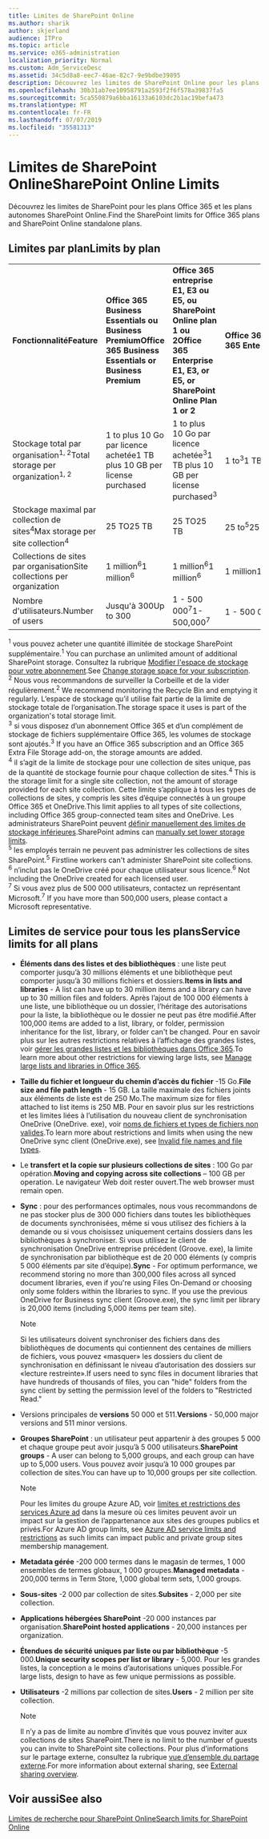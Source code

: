 ```yaml
---
title: Limites de SharePoint Online
ms.author: sharik
author: skjerland
audience: ITPro
ms.topic: article
ms.service: o365-administration
localization_priority: Normal
ms.custom: Adm_ServiceDesc
ms.assetid: 34c5d8a8-eec7-46ae-82c7-9e9bdbe39895
description: Découvrez les limites de SharePoint Online pour les plans Office 365 Entreprise et pour les plans autonomes.
ms.openlocfilehash: 30b31ab7ee10958791a2593f2f6f578a39837fa5
ms.sourcegitcommit: 5ca550879a6bba16133a6103dc2b1ac19befa473
ms.translationtype: MT
ms.contentlocale: fr-FR
ms.lasthandoff: 07/07/2019
ms.locfileid: "35581313"
---
```

# <a name="sharepoint-online-limits"></a><span data-ttu-id="6c714-103">Limites de SharePoint Online</span><span class="sxs-lookup"><span data-stu-id="6c714-103">SharePoint Online Limits</span></span> 

<span data-ttu-id="6c714-104">Découvrez les limites de SharePoint pour les plans Office 365 et les plans autonomes SharePoint Online.</span><span class="sxs-lookup"><span data-stu-id="6c714-104">Find the SharePoint limits for Office 365 plans and SharePoint Online standalone plans.</span></span>
  
## <a name="limits-by-plan"></a><span data-ttu-id="6c714-105">Limites par plan</span><span class="sxs-lookup"><span data-stu-id="6c714-105">Limits by plan</span></span> 

|||||
|:-----|:-----|:-----|:-----|
|<span data-ttu-id="6c714-106">**Fonctionnalité**</span><span class="sxs-lookup"><span data-stu-id="6c714-106">**Feature**</span></span> <br/> |<span data-ttu-id="6c714-107">**Office 365 Business Essentials ou Business Premium**</span><span class="sxs-lookup"><span data-stu-id="6c714-107">**Office 365 Business Essentials or Business Premium**</span></span> <br/> |<span data-ttu-id="6c714-108">**Office 365 entreprise E1, E3 ou E5, ou SharePoint Online plan 1 ou 2**</span><span class="sxs-lookup"><span data-stu-id="6c714-108">**Office 365 Enterprise E1, E3, or E5, or SharePoint Online Plan 1 or 2**</span></span> <br/> | <span data-ttu-id="6c714-109">**Office 365 Entreprise F1**</span><span class="sxs-lookup"><span data-stu-id="6c714-109">**Office 365 Enterprise F1**</span></span> <br/> |
|<span data-ttu-id="6c714-110">Stockage total par organisation<sup>1, 2</sup></span><span class="sxs-lookup"><span data-stu-id="6c714-110">Total storage per organization<sup>1, 2</sup></span></span> <br/> |<span data-ttu-id="6c714-111">1 to plus 10 Go par licence achetée</span><span class="sxs-lookup"><span data-stu-id="6c714-111">1 TB plus 10 GB per license purchased</span></span>  <br/> |<span data-ttu-id="6c714-112">1 to plus 10 Go par licence achetée<sup>3</sup></span><span class="sxs-lookup"><span data-stu-id="6c714-112">1 TB plus 10 GB per license purchased<sup>3</sup></span></span> <br/> |<span data-ttu-id="6c714-113">1 to<sup>3</sup></span><span class="sxs-lookup"><span data-stu-id="6c714-113">1 TB<sup>3</sup></span></span> <br/> |
|<span data-ttu-id="6c714-114">Stockage maximal par collection de sites<sup>4</sup></span><span class="sxs-lookup"><span data-stu-id="6c714-114">Max storage per site collection<sup>4</sup></span></span><br/> |<span data-ttu-id="6c714-115">25 TO</span><span class="sxs-lookup"><span data-stu-id="6c714-115">25 TB</span></span> <br/> |<span data-ttu-id="6c714-116">25 TO</span><span class="sxs-lookup"><span data-stu-id="6c714-116">25 TB</span></span> <br/> |<span data-ttu-id="6c714-117">25 to<sup>5</sup></span><span class="sxs-lookup"><span data-stu-id="6c714-117">25 TB<sup>5</sup></span></span> <br/> |
|<span data-ttu-id="6c714-118">Collections de sites par organisation</span><span class="sxs-lookup"><span data-stu-id="6c714-118">Site collections per organization</span></span>  <br/> |<span data-ttu-id="6c714-119">1 million<sup>6</sup></span><span class="sxs-lookup"><span data-stu-id="6c714-119">1 million<sup>6</sup></span></span> <br/> |<span data-ttu-id="6c714-120">1 million<sup>6</sup></span><span class="sxs-lookup"><span data-stu-id="6c714-120">1 million<sup>6</sup></span></span> <br/> |<span data-ttu-id="6c714-121">1 million</span><span class="sxs-lookup"><span data-stu-id="6c714-121">1 million</span></span><br/> |
|<span data-ttu-id="6c714-122">Nombre d'utilisateurs.</span><span class="sxs-lookup"><span data-stu-id="6c714-122">Number of users</span></span>  <br/> |<span data-ttu-id="6c714-123">Jusqu'à 300</span><span class="sxs-lookup"><span data-stu-id="6c714-123">Up to 300</span></span>  <br/> |<span data-ttu-id="6c714-124">1 - 500 000<sup>7</sup></span><span class="sxs-lookup"><span data-stu-id="6c714-124">1- 500,000<sup>7</sup></span></span> <br/> |<span data-ttu-id="6c714-125">1 - 500 000<sup>7</sup></span><span class="sxs-lookup"><span data-stu-id="6c714-125">1- 500,000<sup>7</sup></span></span> <br/> |
   
<span data-ttu-id="6c714-126"><sup>1</sup> vous pouvez acheter une quantité illimitée de stockage SharePoint supplémentaire.</span><span class="sxs-lookup"><span data-stu-id="6c714-126"><sup>1</sup> You can purchase an unlimited amount of additional SharePoint storage.</span></span> <span data-ttu-id="6c714-127">Consultez la rubrique [Modifier l'espace de stockage pour votre abonnement](https://docs.microsoft.com/office365/admin/subscriptions-and-billing/add-storage-space).</span><span class="sxs-lookup"><span data-stu-id="6c714-127">See [Change storage space for your subscription](https://docs.microsoft.com/office365/admin/subscriptions-and-billing/add-storage-space).</span></span> 
<br/><span data-ttu-id="6c714-128"><sup>2</sup> Nous vous recommandons de surveiller la Corbeille et de la vider régulièrement.</span><span class="sxs-lookup"><span data-stu-id="6c714-128"><sup>2</sup> We recommend monitoring the Recycle Bin and emptying it regularly.</span></span> <span data-ttu-id="6c714-129">L’espace de stockage qu’il utilise fait partie de la limite de stockage totale de l’organisation.</span><span class="sxs-lookup"><span data-stu-id="6c714-129">The storage space it uses is part of the organization's total storage limit.</span></span> 
<br/> <span data-ttu-id="6c714-130"><sup>3</sup> si vous disposez d’un abonnement Office 365 et d’un complément de stockage de fichiers supplémentaire Office 365, les volumes de stockage sont ajoutés.</span><span class="sxs-lookup"><span data-stu-id="6c714-130"><sup>3</sup> If you have an Office 365 subscription and an Office 365 Extra File Storage add-on, the storage amounts are added.</span></span> 
<br/> <span data-ttu-id="6c714-131"><sup>4</sup> il s’agit de la limite de stockage pour une collection de sites unique, pas de la quantité de stockage fournie pour chaque collection de sites.</span><span class="sxs-lookup"><span data-stu-id="6c714-131"><sup>4</sup> This is the storage limit for a single site collection, not the amount of storage provided for each site collection.</span></span> <span data-ttu-id="6c714-132">Cette limite s’applique à tous les types de collections de sites, y compris les sites d’équipe connectés à un groupe Office 365 et OneDrive.</span><span class="sxs-lookup"><span data-stu-id="6c714-132">This limit applies to all types of site collections, including Office 365 group-connected team sites and OneDrive.</span></span> <span data-ttu-id="6c714-133">Les administrateurs SharePoint peuvent [définir manuellement des limites de stockage inférieures](https://docs.microsoft.com/sharepoint/manage-site-collection-storage-limits).</span><span class="sxs-lookup"><span data-stu-id="6c714-133">SharePoint admins can [manually set lower storage limits](https://docs.microsoft.com/sharepoint/manage-site-collection-storage-limits).</span></span> 
<br/> <span data-ttu-id="6c714-134"><sup>5</sup> les employés terrain ne peuvent pas administrer les collections de sites SharePoint.</span><span class="sxs-lookup"><span data-stu-id="6c714-134"><sup>5</sup> Firstline workers can't administer SharePoint site collections.</span></span> 
<br/> <span data-ttu-id="6c714-135"><sup>6</sup> n’inclut pas le OneDrive créé pour chaque utilisateur sous licence.</span><span class="sxs-lookup"><span data-stu-id="6c714-135"><sup>6</sup> Not including the OneDrive created for each licensed user.</span></span> 
<br/> <span data-ttu-id="6c714-136"><sup>7</sup> Si vous avez plus de 500 000 utilisateurs, contactez un représentant Microsoft.</span><span class="sxs-lookup"><span data-stu-id="6c714-136"><sup>7</sup> If you have more than 500,000 users, please contact a Microsoft representative.</span></span> 
  
## <a name="service-limits-for-all-plans"></a><span data-ttu-id="6c714-137">Limites de service pour tous les plans</span><span class="sxs-lookup"><span data-stu-id="6c714-137">Service limits for all plans</span></span>

- <span data-ttu-id="6c714-138">**Éléments dans des listes et des bibliothèques** : une liste peut comporter jusqu’à 30 millions éléments et une bibliothèque peut comporter jusqu’à 30 millions fichiers et dossiers.</span><span class="sxs-lookup"><span data-stu-id="6c714-138">**Items in lists and libraries** - A list can have up to 30 million items and a library can have up to 30 million files and folders.</span></span> <span data-ttu-id="6c714-139">Après l’ajout de 100 000 éléments à une liste, une bibliothèque ou un dossier, l’héritage des autorisations pour la liste, la bibliothèque ou le dossier ne peut pas être modifié.</span><span class="sxs-lookup"><span data-stu-id="6c714-139">After 100,000 items are added to a list, library, or folder, permission inheritance for the list, library, or folder can't be changed.</span></span> <span data-ttu-id="6c714-140">Pour en savoir plus sur les autres restrictions relatives à l’affichage des grandes listes, voir [gérer les grandes listes et les bibliothèques dans Office 365](https://support.office.com/article/b4038448-ec0e-49b7-b853-679d3d8fb784).</span><span class="sxs-lookup"><span data-stu-id="6c714-140">To learn more about other restrictions for viewing large lists, see [Manage large lists and libraries in Office 365](https://support.office.com/article/b4038448-ec0e-49b7-b853-679d3d8fb784).</span></span> 

- <span data-ttu-id="6c714-141">**Taille du fichier et longueur du chemin d’accès du fichier** -15 Go.</span><span class="sxs-lookup"><span data-stu-id="6c714-141">**File size and file path length** - 15 GB.</span></span> <span data-ttu-id="6c714-142">La taille maximale des fichiers joints aux éléments de liste est de 250 Mo.</span><span class="sxs-lookup"><span data-stu-id="6c714-142">The maximum size for files attached to list items is 250 MB.</span></span> <span data-ttu-id="6c714-143">Pour en savoir plus sur les restrictions et les limites liées à l’utilisation du nouveau client de synchronisation OneDrive (OneDrive. exe), voir [noms de fichiers et types de fichiers non valides](https://support.office.com/article/64883a5d-228e-48f5-b3d2-eb39e07630fa).</span><span class="sxs-lookup"><span data-stu-id="6c714-143">To learn more about restrictions and limits when using the new OneDrive sync client (OneDrive.exe), see [Invalid file names and file types](https://support.office.com/article/64883a5d-228e-48f5-b3d2-eb39e07630fa).</span></span>

- <span data-ttu-id="6c714-144">Le **transfert et la copie sur plusieurs collections de sites** : 100 Go par opération.</span><span class="sxs-lookup"><span data-stu-id="6c714-144">**Moving and copying across site collections** – 100 GB per operation.</span></span> <span data-ttu-id="6c714-145">Le navigateur Web doit rester ouvert.</span><span class="sxs-lookup"><span data-stu-id="6c714-145">The web browser must remain open.</span></span>

- <span data-ttu-id="6c714-146">**Sync** : pour des performances optimales, nous vous recommandons de ne pas stocker plus de 300 000 fichiers dans toutes les bibliothèques de documents synchronisées, même si vous utilisez des fichiers à la demande ou si vous choisissez uniquement certains dossiers dans les bibliothèques à synchroniser. Si vous utilisez le client de synchronisation OneDrive entreprise précédent (Groove. exe), la limite de synchronisation par bibliothèque est de 20 000 éléments (y compris 5 000 éléments par site d’équipe).</span><span class="sxs-lookup"><span data-stu-id="6c714-146">**Sync** - For optimum performance, we recommend storing no more than 300,000 files across all synced document libraries, even if you're using Files On-Demand or choosing only some folders within the libraries to sync. If you use the previous OneDrive for Business sync client (Groove.exe), the sync limit per library is 20,000 items (including 5,000 items per team site).</span></span>

    > [!NOTE]
    > <span data-ttu-id="6c714-147">Si les utilisateurs doivent synchroniser des fichiers dans des bibliothèques de documents qui contiennent des centaines de milliers de fichiers, vous pouvez «masquer» les dossiers du client de synchronisation en définissant le niveau d’autorisation des dossiers sur «lecture restreinte».</span><span class="sxs-lookup"><span data-stu-id="6c714-147">If users need to sync files in document libraries that have hundreds of thousands of files, you can "hide" folders from the sync client by setting the permission level of the folders to "Restricted Read."</span></span> 

- <span data-ttu-id="6c714-148">Versions principales de **versions** 50 000 et 511.</span><span class="sxs-lookup"><span data-stu-id="6c714-148">**Versions** - 50,000 major versions and 511 minor versions.</span></span>

- <span data-ttu-id="6c714-149">**Groupes SharePoint** : un utilisateur peut appartenir à des groupes 5 000 et chaque groupe peut avoir jusqu’à 5 000 utilisateurs.</span><span class="sxs-lookup"><span data-stu-id="6c714-149">**SharePoint groups** - A user can belong to 5,000 groups, and each group can have up to 5,000 users.</span></span> <span data-ttu-id="6c714-150">Vous pouvez avoir jusqu’à 10 000 groupes par collection de sites.</span><span class="sxs-lookup"><span data-stu-id="6c714-150">You can have up to 10,000 groups per site collection.</span></span>
    > [!NOTE]
    > <span data-ttu-id="6c714-151">Pour les limites du groupe Azure AD, voir [limites et restrictions des services Azure ad](https://docs.microsoft.com/azure/active-directory/users-groups-roles/directory-service-limits-restrictions) dans la mesure où ces limites peuvent avoir un impact sur la gestion de l’appartenance aux sites des groupes publics et privés.</span><span class="sxs-lookup"><span data-stu-id="6c714-151">For Azure AD group limits, see [Azure AD service limits and restrictions](https://docs.microsoft.com/azure/active-directory/users-groups-roles/directory-service-limits-restrictions) as such limits can impact public and private group sites membership management.</span></span> 
- <span data-ttu-id="6c714-152">**Metadata gérée** -200 000 termes dans le magasin de termes, 1 000 ensembles de termes globaux, 1 000 groupes.</span><span class="sxs-lookup"><span data-stu-id="6c714-152">**Managed metadata** - 200,000 terms in Term Store, 1,000 global term sets, 1,000 groups.</span></span>

- <span data-ttu-id="6c714-153">**Sous-sites** -2 000 par collection de sites.</span><span class="sxs-lookup"><span data-stu-id="6c714-153">**Subsites** - 2,000 per site collection.</span></span>

- <span data-ttu-id="6c714-154">**Applications hébergées SharePoint** -20 000 instances par organisation.</span><span class="sxs-lookup"><span data-stu-id="6c714-154">**SharePoint hosted applications** - 20,000 instances per organization.</span></span>

- <span data-ttu-id="6c714-155">**Étendues de sécurité uniques par liste ou par bibliothèque** -5 000.</span><span class="sxs-lookup"><span data-stu-id="6c714-155">**Unique security scopes per list or library** - 5,000.</span></span> <span data-ttu-id="6c714-156">Pour les grandes listes, la conception a le moins d’autorisations uniques possible.</span><span class="sxs-lookup"><span data-stu-id="6c714-156">For large lists, design to have as few unique permissions as possible.</span></span>

- <span data-ttu-id="6c714-157">**Utilisateurs** -2 millions par collection de sites.</span><span class="sxs-lookup"><span data-stu-id="6c714-157">**Users** - 2 million per site collection.</span></span>
    > [!NOTE]
    > <span data-ttu-id="6c714-158">Il n’y a pas de limite au nombre d’invités que vous pouvez inviter aux collections de sites SharePoint.</span><span class="sxs-lookup"><span data-stu-id="6c714-158">There is no limit to the number of guests you can invite to SharePoint site collections.</span></span> <span data-ttu-id="6c714-159">Pour plus d’informations sur le partage externe, consultez la rubrique [vue d’ensemble du partage externe](https://docs.microsoft.com/sharepoint/external-sharing-overview).</span><span class="sxs-lookup"><span data-stu-id="6c714-159">For more information about external sharing, see [External sharing overview](https://docs.microsoft.com/sharepoint/external-sharing-overview).</span></span>
## <a name="see-also"></a><span data-ttu-id="6c714-160">Voir aussi</span><span class="sxs-lookup"><span data-stu-id="6c714-160">See also</span></span>

[<span data-ttu-id="6c714-161">Limites de recherche pour SharePoint Online</span><span class="sxs-lookup"><span data-stu-id="6c714-161">Search limits for SharePoint Online</span></span>](https://docs.microsoft.com/sharepoint/search-limits)
